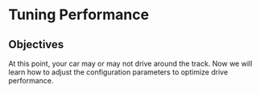# Tuning Performance

## Objectives

At this point, your car may or may not drive around the track.  Now we will
learn how to adjust the configuration parameters to optimize drive
performance.
